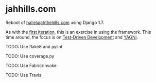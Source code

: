 jahhills.com
============

Reboot of [hallelujahthehills.com](http://hallelujahthehills.com) using Django 1.7.

As with the
[first iteration](http://github.com/bhrutledge/hallelujahthehills.com), this is
an exercise in using the framework. This time around, the focus is on
[Test-Driven Development](http://www.obeythetestinggoat.com/) and
[YAGNI](http://en.wikipedia.org/wiki/You_aren't_gonna_need_it).

TODO: Use flake8 and pylint

TODO: Use coverage.py

TODO: Use Fabric/Invoke

TODO: Use Travis
